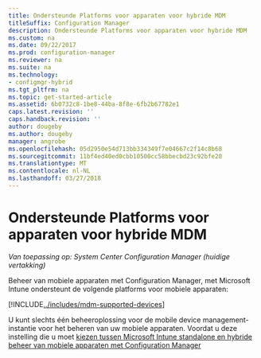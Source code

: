 ```yaml
---
title: Ondersteunde Platforms voor apparaten voor hybride MDM
titleSuffix: Configuration Manager
description: Ondersteunde Platforms voor apparaten voor hybride MDM
ms.custom: na
ms.date: 09/22/2017
ms.prod: configuration-manager
ms.reviewer: na
ms.suite: na
ms.technology:
- configmgr-hybrid
ms.tgt_pltfrm: na
ms.topic: get-started-article
ms.assetid: 6b0732c8-1be8-44ba-8f8e-6fb2b67782e1
caps.latest.revision: ''
caps.handback.revision: ''
author: dougeby
ms.author: dougeby
manager: angrobe
ms.openlocfilehash: 05d2950e54d713bb334349f7e04667c2f14c8b68
ms.sourcegitcommit: 11bf4ed40ed0cbb10500cc58bbecbd23c92bfe20
ms.translationtype: MT
ms.contentlocale: nl-NL
ms.lasthandoff: 03/27/2018
---
```

# <a name="supported-device-platforms-for-hybrid-mdm"></a>Ondersteunde Platforms voor apparaten voor hybride MDM

*Van toepassing op: System Center Configuration Manager (huidige vertakking)*

Beheer van mobiele apparaten met Configuration Manager, met Microsoft Intune ondersteunt de volgende platforms voor mobiele apparaten:

[!INCLUDE[../includes/mdm-supported-devices](../includes/mdm-supported-devices.md)]

U kunt slechts één beheeroplossing voor de mobile device management-instantie voor het beheren van uw mobiele apparaten. Voordat u deze instelling die u moet [kiezen tussen Microsoft Intune standalone en hybride beheer van mobiele apparaten met Configuration Manager](../understand/choose-between-standalone-intune-and-hybrid-mobile-device-management.md)
